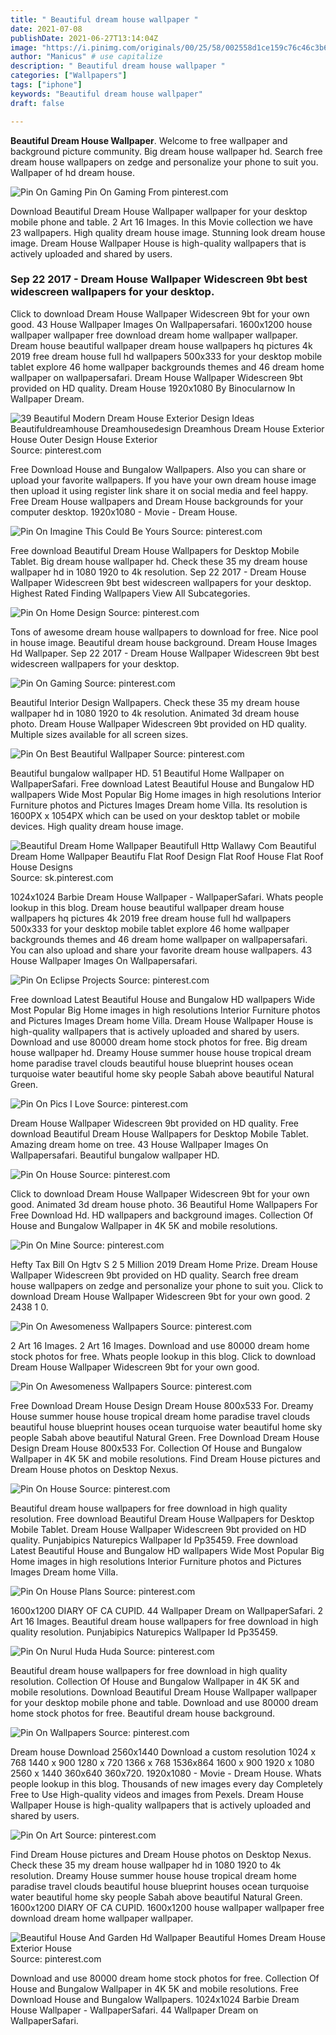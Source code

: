 ```yaml
---
title: " Beautiful dream house wallpaper "
date: 2021-07-08
publishDate: 2021-06-27T13:14:04Z
image: "https://i.pinimg.com/originals/00/25/58/002558d1ce159c76c46c3b6051437034.png"
author: "Manicus" # use capitalize
description: " Beautiful dream house wallpaper "
categories: ["Wallpapers"]
tags: ["iphone"]
keywords: "Beautiful dream house wallpaper"
draft: false

---
```



**Beautiful Dream House Wallpaper**. Welcome to free wallpaper and background picture community. Big dream house wallpaper hd. Search free dream house wallpapers on zedge and personalize your phone to suit you. Wallpaper of hd dream house.

![Pin On Gaming](https://i.pinimg.com/originals/85/58/a7/8558a72fb56813fb5a46262d2172f3b2.jpg "Pin On Gaming")
Pin On Gaming From pinterest.com


Download Beautiful Dream House Wallpaper wallpaper for your desktop mobile phone and table. 2 Art 16 Images. In this Movie collection we have 23 wallpapers. High quality dream house image. Stunning look dream house image. Dream House Wallpaper House is high-quality wallpapers that is actively uploaded and shared by users.

### Sep 22 2017 - Dream House Wallpaper Widescreen 9bt best widescreen wallpapers for your desktop.

Click to download Dream House Wallpaper Widescreen 9bt for your own good. 43 House Wallpaper Images On Wallpapersafari. 1600x1200 house wallpaper wallpaper free download dream home wallpaper wallpaper. Dream house beautiful wallpaper dream house wallpapers hq pictures 4k 2019 free dream house full hd wallpapers 500x333 for your desktop mobile tablet explore 46 home wallpaper backgrounds themes and 46 dream home wallpaper on wallpapersafari. Dream House Wallpaper Widescreen 9bt provided on HD quality. Dream House 1920x1080 By Binocularnow In Wallpaper Dream.


![39 Beautiful Modern Dream House Exterior Design Ideas Beautifuldreamhouse Dreamhousedesign Dreamhous Dream House Exterior House Outer Design House Exterior](https://i.pinimg.com/originals/94/17/9c/94179c37e7f6132018f3c22856595a5a.png "39 Beautiful Modern Dream House Exterior Design Ideas Beautifuldreamhouse Dreamhousedesign Dreamhous Dream House Exterior House Outer Design House Exterior")
Source: pinterest.com

Free Download House and Bungalow Wallpapers. Also you can share or upload your favorite wallpapers. If you have your own dream house image then upload it using register link share it on social media and feel happy. Free Dream House wallpapers and Dream House backgrounds for your computer desktop. 1920x1080 - Movie - Dream House.

![Pin On Imagine This Could Be Yours](https://i.pinimg.com/originals/1e/b6/4b/1eb64b447ed2cb60c27863097cebe62c.jpg "Pin On Imagine This Could Be Yours")
Source: pinterest.com

Free download Beautiful Dream House Wallpapers for Desktop Mobile Tablet. Big dream house wallpaper hd. Check these 35 my dream house wallpaper hd in 1080 1920 to 4k resolution. Sep 22 2017 - Dream House Wallpaper Widescreen 9bt best widescreen wallpapers for your desktop. Highest Rated Finding Wallpapers View All Subcategories.

![Pin On Home Design](https://i.pinimg.com/originals/a9/b4/e7/a9b4e7b9e5e48941f15bc132784673cb.png "Pin On Home Design")
Source: pinterest.com

Tons of awesome dream house wallpapers to download for free. Nice pool in house image. Beautiful dream house background. Dream House Images Hd Wallpaper. Sep 22 2017 - Dream House Wallpaper Widescreen 9bt best widescreen wallpapers for your desktop.

![Pin On Gaming](https://i.pinimg.com/originals/85/58/a7/8558a72fb56813fb5a46262d2172f3b2.jpg "Pin On Gaming")
Source: pinterest.com

Beautiful Interior Design Wallpapers. Check these 35 my dream house wallpaper hd in 1080 1920 to 4k resolution. Animated 3d dream house photo. Dream House Wallpaper Widescreen 9bt provided on HD quality. Multiple sizes available for all screen sizes.

![Pin On Best Beautiful Wallpaper](https://i.pinimg.com/originals/bd/81/af/bd81af91ec4ed4d81e28b531d54fbaa1.jpg "Pin On Best Beautiful Wallpaper")
Source: pinterest.com

Beautiful bungalow wallpaper HD. 51 Beautiful Home Wallpaper on WallpaperSafari. Free download Latest Beautiful House and Bungalow HD wallpapers Wide Most Popular Big Home images in high resolutions Interior Furniture photos and Pictures Images Dream home Villa. Its resolution is 1600PX x 1054PX which can be used on your desktop tablet or mobile devices. High quality dream house image.

![Beautiful Dream Home Wallpaper Beautifull Http Wallawy Com Beautiful Dream Home Wallpaper Beautifu Flat Roof Design Flat Roof House Flat Roof House Designs](https://i.pinimg.com/originals/7b/f4/f8/7bf4f86a8b436d4839e43b0f4fc8f46e.jpg "Beautiful Dream Home Wallpaper Beautifull Http Wallawy Com Beautiful Dream Home Wallpaper Beautifu Flat Roof Design Flat Roof House Flat Roof House Designs")
Source: sk.pinterest.com

1024x1024 Barbie Dream House Wallpaper - WallpaperSafari. Whats people lookup in this blog. Dream house beautiful wallpaper dream house wallpapers hq pictures 4k 2019 free dream house full hd wallpapers 500x333 for your desktop mobile tablet explore 46 home wallpaper backgrounds themes and 46 dream home wallpaper on wallpapersafari. You can also upload and share your favorite dream house wallpapers. 43 House Wallpaper Images On Wallpapersafari.

![Pin On Eclipse Projects](https://i.pinimg.com/originals/6f/05/40/6f0540df55768097c3c655d82ea5a0a5.jpg "Pin On Eclipse Projects")
Source: pinterest.com

Free download Latest Beautiful House and Bungalow HD wallpapers Wide Most Popular Big Home images in high resolutions Interior Furniture photos and Pictures Images Dream home Villa. Dream House Wallpaper House is high-quality wallpapers that is actively uploaded and shared by users. Download and use 80000 dream home stock photos for free. Big dream house wallpaper hd. Dreamy House summer house house tropical dream home paradise travel clouds beautiful house blueprint houses ocean turquoise water beautiful home sky people Sabah above beautiful Natural Green.

![Pin On Pics I Love](https://i.pinimg.com/originals/fd/60/b0/fd60b0b0632406e5a4df6f19b9ce7392.jpg "Pin On Pics I Love")
Source: pinterest.com

Dream House Wallpaper Widescreen 9bt provided on HD quality. Free download Beautiful Dream House Wallpapers for Desktop Mobile Tablet. Amazing dream home on tree. 43 House Wallpaper Images On Wallpapersafari. Beautiful bungalow wallpaper HD.

![Pin On House](https://i.pinimg.com/736x/32/37/59/323759f7ccf1fc5ece2a70c24d058b7c.jpg "Pin On House")
Source: pinterest.com

Click to download Dream House Wallpaper Widescreen 9bt for your own good. Animated 3d dream house photo. 36 Beautiful Home Wallpapers For Free Download Hd. HD wallpapers and background images. Collection Of House and Bungalow Wallpaper in 4K 5K and mobile resolutions.

![Pin On Mine](https://i.pinimg.com/736x/1e/2f/0f/1e2f0f40e491afaa5e7c2bea516e92d4.jpg "Pin On Mine")
Source: pinterest.com

Hefty Tax Bill On Hgtv S 2 5 Million 2019 Dream Home Prize. Dream House Wallpaper Widescreen 9bt provided on HD quality. Search free dream house wallpapers on zedge and personalize your phone to suit you. Click to download Dream House Wallpaper Widescreen 9bt for your own good. 2 2438 1 0.

![Pin On Awesomeness Wallpapers](https://i.pinimg.com/originals/cf/6c/03/cf6c034d3a0791720b0257a64794e48b.jpg "Pin On Awesomeness Wallpapers")
Source: pinterest.com

2 Art 16 Images. 2 Art 16 Images. Download and use 80000 dream home stock photos for free. Whats people lookup in this blog. Click to download Dream House Wallpaper Widescreen 9bt for your own good.

![Pin On Awesomeness Wallpapers](https://i.pinimg.com/originals/c3/b3/cf/c3b3cf51127a38bb1047f60624743bcc.jpg "Pin On Awesomeness Wallpapers")
Source: pinterest.com

Free Download Dream House Design Dream House 800x533 For. Dreamy House summer house house tropical dream home paradise travel clouds beautiful house blueprint houses ocean turquoise water beautiful home sky people Sabah above beautiful Natural Green. Free Download Dream House Design Dream House 800x533 For. Collection Of House and Bungalow Wallpaper in 4K 5K and mobile resolutions. Find Dream House pictures and Dream House photos on Desktop Nexus.

![Pin On House](https://i.pinimg.com/originals/55/cf/b6/55cfb67254a67fbd8e33f7852a7dc2c5.jpg "Pin On House")
Source: pinterest.com

Beautiful dream house wallpapers for free download in high quality resolution. Free download Beautiful Dream House Wallpapers for Desktop Mobile Tablet. Dream House Wallpaper Widescreen 9bt provided on HD quality. Punjabipics Naturepics Wallpaper Id Pp35459. Free download Latest Beautiful House and Bungalow HD wallpapers Wide Most Popular Big Home images in high resolutions Interior Furniture photos and Pictures Images Dream home Villa.

![Pin On House Plans](https://i.pinimg.com/originals/59/11/81/591181790b40c5e1f8cc04b55ebdbf25.jpg "Pin On House Plans")
Source: pinterest.com

1600x1200 DIARY OF CA CUPID. 44 Wallpaper Dream on WallpaperSafari. 2 Art 16 Images. Beautiful dream house wallpapers for free download in high quality resolution. Punjabipics Naturepics Wallpaper Id Pp35459.

![Pin On Nurul Huda Huda](https://i.pinimg.com/originals/0a/4d/b5/0a4db523c69c55c66d37a17181519716.jpg "Pin On Nurul Huda Huda")
Source: pinterest.com

Beautiful dream house wallpapers for free download in high quality resolution. Collection Of House and Bungalow Wallpaper in 4K 5K and mobile resolutions. Download Beautiful Dream House Wallpaper wallpaper for your desktop mobile phone and table. Download and use 80000 dream home stock photos for free. Beautiful dream house background.

![Pin On Wallpapers](https://i.pinimg.com/originals/ba/70/a2/ba70a27c73ef846a7ae9122ca816b2ec.jpg "Pin On Wallpapers")
Source: pinterest.com

Dream house Download 2560x1440 Download a custom resolution 1024 x 768 1440 x 900 1280 x 720 1366 x 768 1536x864 1600 x 900 1920 x 1080 2560 x 1440 360x640 360x720. 1920x1080 - Movie - Dream House. Whats people lookup in this blog. Thousands of new images every day Completely Free to Use High-quality videos and images from Pexels. Dream House Wallpaper House is high-quality wallpapers that is actively uploaded and shared by users.

![Pin On Art](https://i.pinimg.com/originals/f6/ae/b0/f6aeb0519d96b54f604315b27900fd4a.jpg "Pin On Art")
Source: pinterest.com

Find Dream House pictures and Dream House photos on Desktop Nexus. Check these 35 my dream house wallpaper hd in 1080 1920 to 4k resolution. Dreamy House summer house house tropical dream home paradise travel clouds beautiful house blueprint houses ocean turquoise water beautiful home sky people Sabah above beautiful Natural Green. 1600x1200 DIARY OF CA CUPID. 1600x1200 house wallpaper wallpaper free download dream home wallpaper wallpaper.

![Beautiful House And Garden Hd Wallpaper Beautiful Homes Dream House Exterior House](https://i.pinimg.com/originals/00/25/58/002558d1ce159c76c46c3b6051437034.png "Beautiful House And Garden Hd Wallpaper Beautiful Homes Dream House Exterior House")
Source: pinterest.com

Download and use 80000 dream home stock photos for free. Collection Of House and Bungalow Wallpaper in 4K 5K and mobile resolutions. Free Download House and Bungalow Wallpapers. 1024x1024 Barbie Dream House Wallpaper - WallpaperSafari. 44 Wallpaper Dream on WallpaperSafari.

